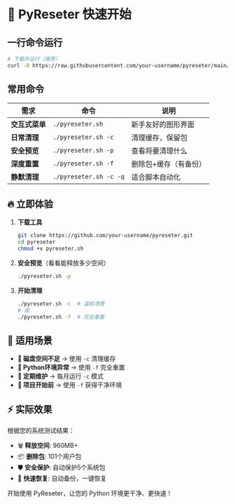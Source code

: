 # 🚀 PyReseter 快速开始

## 一行命令运行

```bash
# 下载并运行（推荐）
curl -O https://raw.githubusercontent.com/your-username/pyreseter/main/pyreseter.sh && chmod +x pyreseter.sh && ./pyreseter.sh
```

## 常用命令

| 需求 | 命令 | 说明 |
|------|------|------|
| **交互式菜单** | `./pyreseter.sh` | 新手友好的图形界面 |
| **日常清理** | `./pyreseter.sh -c` | 清理缓存，保留包 |
| **安全预览** | `./pyreseter.sh -p` | 查看将要清理什么 |
| **深度重置** | `./pyreseter.sh -f` | 删除包+缓存（有备份） |
| **静默清理** | `./pyreseter.sh -c -q` | 适合脚本自动化 |

## 🔥 立即体验

1. **下载工具**
   ```bash
   git clone https://github.com/your-username/pyreseter.git
   cd pyreseter
   chmod +x pyreseter.sh
   ```

2. **安全预览**（看看能释放多少空间）
   ```bash
   ./pyreseter.sh -p
   ```

3. **开始清理**
   ```bash
   ./pyreseter.sh -c  # 温和清理
   # 或
   ./pyreseter.sh -f  # 完全重置
   ```

## 🎯 适用场景

- **💾 磁盘空间不足** → 使用 `-c` 清理缓存
- **🐛 Python环境异常** → 使用 `-f` 完全重置  
- **🧹 定期维护** → 每月运行 `-c` 模式
- **🚀 项目开始前** → 使用 `-f` 获得干净环境

## ⚡ 实际效果

根据您的系统测试结果：
- 🗑️ **释放空间**: 960MB+ 
- 📦 **删除包**: 101个用户包
- 🛡️ **安全保护**: 自动保护5个系统包
- 🔄 **快速恢复**: 自动备份，一键恢复

开始使用 PyReseter，让您的 Python 环境更干净、更快速！ 